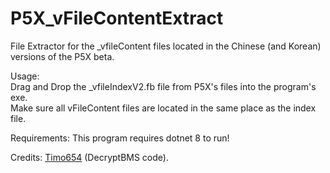 # P5X_vFileContentExtract  

File Extractor for the _vfileContent files located in the Chinese (and Korean) versions of the P5X beta.  

Usage:  
Drag and Drop the _vfileIndexV2.fb file from P5X's files into the program's exe.  
Make sure all vFileContent files are located in the same place as the index file.


Requirements: This program requires dotnet 8 to run!  


Credits: [Timo654](https://github.com/Timo654) (DecryptBMS code).
